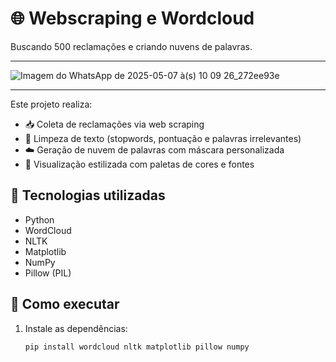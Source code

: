 # 🌐 Webscraping e Wordcloud

Buscando 500 reclamações e criando nuvens de palavras.

---

![Imagem do WhatsApp de 2025-05-07 à(s) 10 09 26_272ee93e](https://github.com/user-attachments/assets/bab8eb7c-92bb-4630-8bec-6163e04f23a4)

---

Este projeto realiza:

- 📥 Coleta de reclamações via web scraping
- 🧹 Limpeza de texto (stopwords, pontuação e palavras irrelevantes)
- ☁️ Geração de nuvem de palavras com máscara personalizada
- 🎨 Visualização estilizada com paletas de cores e fontes

## 🔧 Tecnologias utilizadas

- Python
- WordCloud
- NLTK
- Matplotlib
- NumPy
- Pillow (PIL)

## 🚀 Como executar

1. Instale as dependências:
   ```bash
   pip install wordcloud nltk matplotlib pillow numpy

